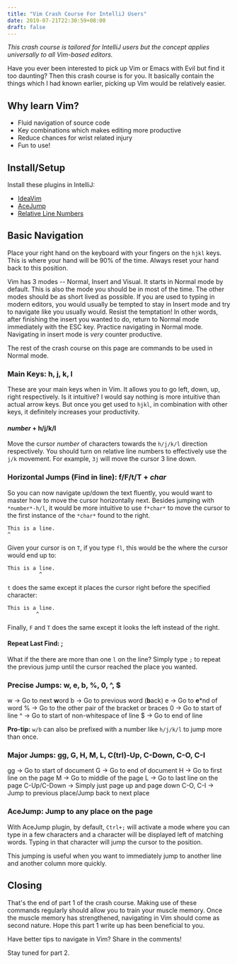 ```yaml
---
title: "Vim Crash Course For IntelliJ Users"
date: 2019-07-21T22:30:59+08:00
draft: false
---
```

*This crash course is tailored for IntelliJ users but the concept applies universally to all Vim-based editors.*

Have you ever been interested to pick up Vim or Emacs with Evil but find it too daunting? Then this crash course is for you. It basically contain the things which I had known earlier, picking up Vim would be relatively easier.

## Why learn Vim?

- Fluid navigation of source code
- Key combinations which makes editing more productive
- Reduce chances for wrist related injury
- Fun to use!

## Install/Setup

Install these plugins in IntelliJ:

- [IdeaVim](https://plugins.jetbrains.com/plugin/164-ideavim)
- [AceJump](https://plugins.jetbrains.com/plugin/7086-acejump)
- [Relative Line Numbers](https://plugins.jetbrains.com/plugin/7414-relative-line-numbers)

## Basic Navigation

Place your right hand on the keyboard with your fingers on the `hjkl` keys. This is where your hand will be 90% of the time. Always reset your hand back to this position.

Vim has 3 modes -- Normal, Insert and Visual. It starts in Normal mode by default. This is also the mode you should be in most of the time. The other modes should be as short lived as possible. If you are used to typing in modern editors, you would usually be tempted to stay in Insert mode and try to navigate like you usually would. Resist the temptation! In other words, after finishing the insert you wanted to do, return to Normal mode immediately with the ESC key. Practice navigating in Normal mode. Navigating in insert mode is *very* counter productive.

The rest of the crash course on this page are commands to be used in Normal mode.

### Main Keys: h, j, k, l

These are your main keys when in Vim. It allows you to go left, down, up, right respectively. Is it intuitive? I would say nothing is more intuitive than actual arrow keys. But once you get used to `hjkl`, in combination with other keys, it definitely increases your productivity.

#### *number* + h/j/k/l

Move the cursor *number* of characters towards the `h/j/k/l` direction respectively. You should turn on relative line numbers to effectively use the `j/k` movement. For example, `3j` will move the cursor 3 line down.

### Horizontal Jumps (Find in line): f/F/t/T + *char*

So you can now navigate up/down the text fluently, you would want to master how to move the cursor horizontally next. Besides jumping with `*number*-h/l`, it would be more intuitive to use `f*char*` to move the cursor to the first instance of the `*char*` found to the right.

```
This is a line.
^
```

Given your cursor is on `T`, if you type `fl`, this would be the where the cursor would end up to:
```
This is a line.
          ^
```

`t` does the same except it places the cursor right before the specified character:

```
This is a line.
         ^
```

Finally, `F` and `T` does the same except it looks the left instead of the right.

#### Repeat Last Find: ;

What if the there are more than one `l` on the line? Simply type `;` to repeat the previous jump until the cursor reached the place you wanted.

### Precise Jumps: w, e, b, %, 0, ^, $

w -> Go to next **w**ord
b -> Go to previous word (**b**ack)
e -> Go to **e***nd of word
% -> Go to the other pair of the bracket or braces
0 -> Go to start of line
^ -> Go to start of non-whitespace of line
$ -> Go to end of line

**Pro-tip:** `w/b` can also be prefixed with a number like `h/j/k/l` to jump more than once.

### Major Jumps: gg, G, H, M, L, C(trl)-Up, C-Down, C-O, C-I

gg -> Go to start of document
G -> Go to end of document
H -> Go to first line on the page
M -> Go to middle of the page
L -> Go to last line on the page
C-Up/C-Down -> Simply just page up and page down
C-O, C-I -> Jump to previous place/Jump back to next place

### AceJump: Jump to any place on the page

With AceJump plugin, by default, `Ctrl+;` will activate a mode where you can type in a few characters and a character will be displayed left of matching words. Typing in that character will jump the cursor to the position.

This jumping is useful when you want to immediately jump to another line and another column more quickly.

## Closing

That's the end of part 1 of the crash course. Making use of these commands regularly should allow you to train your muscle memory. Once the muscle memory has strengthened, navigating in Vim should come as second nature. Hope this part 1 write up has been beneficial to you.

Have better tips to navigate in Vim? Share in the comments!

Stay tuned for part 2.
